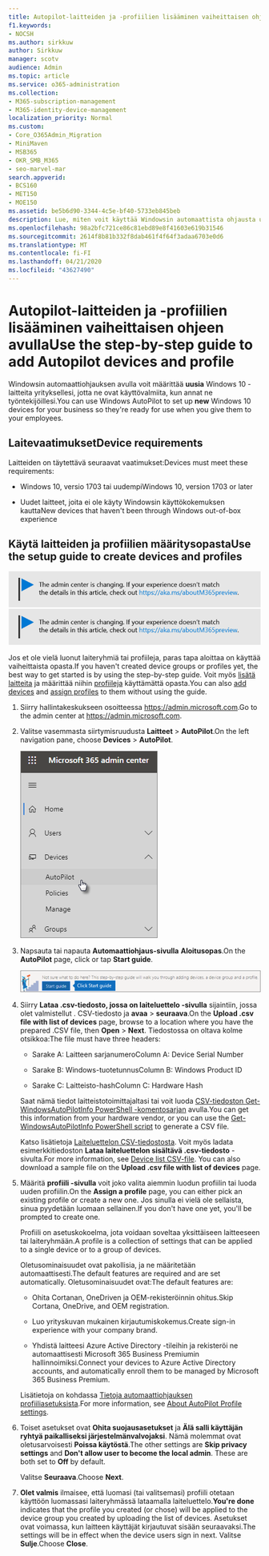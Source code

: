 ```yaml
---
title: Autopilot-laitteiden ja -profiilien lisääminen vaiheittaisen ohjeen avulla
f1.keywords:
- NOCSH
ms.author: sirkkuw
author: Sirkkuw
manager: scotv
audience: Admin
ms.topic: article
ms.service: o365-administration
ms.collection:
- M365-subscription-management
- M365-identity-device-management
localization_priority: Normal
ms.custom:
- Core_O365Admin_Migration
- MiniMaven
- MSB365
- OKR_SMB_M365
- seo-marvel-mar
search.appverid:
- BCS160
- MET150
- MOE150
ms.assetid: be5b6d90-3344-4c5e-bf40-5733eb845beb
description: Lue, miten voit käyttää Windowsin automaattista ohjausta uusien Windows 10 -laitteiden määrittämiseen yrityksellesi, jotta ne ovat valmiita työntekijöiden käyttöön.
ms.openlocfilehash: 98a2bfc721ce86c81ebd89e8f41603e619b31546
ms.sourcegitcommit: 2614f8b81b332f8dab461f4f64f3adaa6703e0d6
ms.translationtype: MT
ms.contentlocale: fi-FI
ms.lasthandoff: 04/21/2020
ms.locfileid: "43627490"
---
```

# <a name="use-the-step-by-step-guide-to-add-autopilot-devices-and-profile"></a><span data-ttu-id="4105a-103">Autopilot-laitteiden ja -profiilien lisääminen vaiheittaisen ohjeen avulla</span><span class="sxs-lookup"><span data-stu-id="4105a-103">Use the step-by-step guide to add Autopilot devices and profile</span></span>

<span data-ttu-id="4105a-104">Windowsin automaattiohjauksen avulla voit määrittää **uusia** Windows 10 -laitteita yrityksellesi, jotta ne ovat käyttövalmiita, kun annat ne työntekijöillesi.</span><span class="sxs-lookup"><span data-stu-id="4105a-104">You can use Windows AutoPilot to set up **new** Windows 10 devices for your business so they're ready for use when you give them to your employees.</span></span>
  
## <a name="device-requirements"></a><span data-ttu-id="4105a-105">Laitevaatimukset</span><span class="sxs-lookup"><span data-stu-id="4105a-105">Device requirements</span></span>

<span data-ttu-id="4105a-106">Laitteiden on täytettävä seuraavat vaatimukset:</span><span class="sxs-lookup"><span data-stu-id="4105a-106">Devices must meet these requirements:</span></span>
  
- <span data-ttu-id="4105a-107">Windows 10, versio 1703 tai uudempi</span><span class="sxs-lookup"><span data-stu-id="4105a-107">Windows 10, version 1703 or later</span></span>
    
- <span data-ttu-id="4105a-108">Uudet laitteet, joita ei ole käyty Windowsin käyttökokemuksen kautta</span><span class="sxs-lookup"><span data-stu-id="4105a-108">New devices that haven't been through Windows out-of-box experience</span></span>
    
## <a name="use-the-setup-guide-to-create-devices-and-profiles"></a><span data-ttu-id="4105a-109">Käytä laitteiden ja profiilien määritysopasta</span><span class="sxs-lookup"><span data-stu-id="4105a-109">Use the setup guide to create devices and profiles</span></span>

<span data-ttu-id="4105a-110">[![Selite, jossa ilmoitetaan, että hallintakeskus muuttuu. Lisätietoja löytyy osoitteesta aka.ms/aboutM365preview.](../media/m365admincenterchanging.png)](https://docs.microsoft.com/office365/admin/microsoft-365-admin-center-preview)</span><span class="sxs-lookup"><span data-stu-id="4105a-110">[![Label to let you know the admin center is changing and you can find more details at aka.ms/aboutM365preview.](../media/m365admincenterchanging.png)](https://docs.microsoft.com/office365/admin/microsoft-365-admin-center-preview)</span></span>

<span data-ttu-id="4105a-111">Jos et ole vielä luonut laiteryhmiä tai profiileja, paras tapa aloittaa on käyttää vaiheittaista opasta.</span><span class="sxs-lookup"><span data-stu-id="4105a-111">If you haven't created device groups or profiles yet, the best way to get started is by using the step-by-step guide.</span></span> <span data-ttu-id="4105a-112">Voit myös [lisätä laitteita](create-and-edit-autopilot-devices.md) ja määrittää niihin [profiileja](create-and-edit-autopilot-profiles.md) käyttämättä opasta.</span><span class="sxs-lookup"><span data-stu-id="4105a-112">You can also [add devices](create-and-edit-autopilot-devices.md) and [assign profiles](create-and-edit-autopilot-profiles.md) to them without using the guide.</span></span> 
  
1. <span data-ttu-id="4105a-113">Siirry hallintakeskukseen osoitteessa <a href="https://go.microsoft.com/fwlink/p/?linkid=837890" target="_blank">https://admin.microsoft.com</a>.</span><span class="sxs-lookup"><span data-stu-id="4105a-113">Go to the admin center at <a href="https://go.microsoft.com/fwlink/p/?linkid=837890" target="_blank">https://admin.microsoft.com</a>.</span></span>

2. <span data-ttu-id="4105a-114">Valitse vasemmasta siirtymisruudusta **Laitteet** \> **AutoPilot**.</span><span class="sxs-lookup"><span data-stu-id="4105a-114">On the left navigation pane, choose **Devices** \> **AutoPilot**.</span></span>

    ![Valitse hallintakeskuksessa laitteet ja sitten AutoPilot.](../media/AutoPilot.png)
  
2. <span data-ttu-id="4105a-116">Napsauta tai napauta **Automaattiohjaus-sivulla** **Aloitusopas**.</span><span class="sxs-lookup"><span data-stu-id="4105a-116">On the **AutoPilot** page, click or tap **Start guide**.</span></span>
    
    ![Click Start guide for step-by-step instructions for Autopilot.](../media/31662655-d1e6-437d-87ea-c0dec5da56f7.png)
  
3. <span data-ttu-id="4105a-118">Siirry **Lataa .csv-tiedosto, jossa on laiteluettelo -sivulla** sijaintiin, jossa olet valmistellut . CSV-tiedosto ja **avaa** \> **seuraava**.</span><span class="sxs-lookup"><span data-stu-id="4105a-118">On the **Upload .csv file with list of devices** page, browse to a location where you have the prepared .CSV file, then **Open** \> **Next**.</span></span> <span data-ttu-id="4105a-119">Tiedostossa on oltava kolme otsikkoa:</span><span class="sxs-lookup"><span data-stu-id="4105a-119">The file must have three headers:</span></span>
    
    - <span data-ttu-id="4105a-120">Sarake A: Laitteen sarjanumero</span><span class="sxs-lookup"><span data-stu-id="4105a-120">Column A: Device Serial Number</span></span>
    
    - <span data-ttu-id="4105a-121">Sarake B: Windows-tuotetunnus</span><span class="sxs-lookup"><span data-stu-id="4105a-121">Column B: Windows Product ID</span></span>
    
    - <span data-ttu-id="4105a-122">Sarake C: Laitteisto-hash</span><span class="sxs-lookup"><span data-stu-id="4105a-122">Column C: Hardware Hash</span></span>
    
    <span data-ttu-id="4105a-123">Saat nämä tiedot laitteistotoimittajaltasi tai voit luoda [CSV-tiedoston Get-WindowsAutoPilotInfo PowerShell -komentosarjan](https://www.powershellgallery.com/packages/Get-WindowsAutoPilotInfo) avulla.</span><span class="sxs-lookup"><span data-stu-id="4105a-123">You can get this information from your hardware vendor, or you can use the [Get-WindowsAutoPilotInfo PowerShell script](https://www.powershellgallery.com/packages/Get-WindowsAutoPilotInfo) to generate a CSV file.</span></span> 
    
    <span data-ttu-id="4105a-p103">Katso lisätietoja [Laiteluettelon CSV-tiedostosta](https://support.office.com/article/932e3676-2491-49f0-9177-d893d2f5276e). Voit myös ladata esimerkkitiedoston **Lataa laiteluettelon sisältävä .csv-tiedosto** -sivulta.</span><span class="sxs-lookup"><span data-stu-id="4105a-p103">For more information, see [Device list CSV-file](https://support.office.com/article/932e3676-2491-49f0-9177-d893d2f5276e). You can also download a sample file on the **Upload .csv file with list of devices** page.</span></span> 
    
4. <span data-ttu-id="4105a-126">Määritä **profiili -sivulla** voit joko valita aiemmin luodun profiilin tai luoda uuden profiilin.</span><span class="sxs-lookup"><span data-stu-id="4105a-126">On the **Assign a profile** page, you can either pick an existing profile or create a new one.</span></span> <span data-ttu-id="4105a-127">Jos sinulla ei vielä ole sellaista, sinua pyydetään luomaan sellainen.</span><span class="sxs-lookup"><span data-stu-id="4105a-127">If you don't have one yet, you'll be prompted to create one.</span></span> 
    
    <span data-ttu-id="4105a-128">Profiili on asetuskokoelma, jota voidaan soveltaa yksittäiseen laitteeseen tai laiteryhmään.</span><span class="sxs-lookup"><span data-stu-id="4105a-128">A profile is a collection of settings that can be applied to a single device or to a group of devices.</span></span>
    
    <span data-ttu-id="4105a-129">Oletusominaisuudet ovat pakollisia, ja ne määritetään automaattisesti.</span><span class="sxs-lookup"><span data-stu-id="4105a-129">The default features are required and are set automatically.</span></span> <span data-ttu-id="4105a-130">Oletusominaisuudet ovat:</span><span class="sxs-lookup"><span data-stu-id="4105a-130">The default features are:</span></span>
    
    - <span data-ttu-id="4105a-131">Ohita Cortanan, OneDriven ja OEM-rekisteröinnin ohitus.</span><span class="sxs-lookup"><span data-stu-id="4105a-131">Skip Cortana, OneDrive, and OEM registration.</span></span>
    
    - <span data-ttu-id="4105a-132">Luo yrityskuvan mukainen kirjautumiskokemus.</span><span class="sxs-lookup"><span data-stu-id="4105a-132">Create sign-in experience with your company brand.</span></span>
    
    - <span data-ttu-id="4105a-133">Yhdistä laitteesi Azure Active Directory -tileihin ja rekisteröi ne automaattisesti Microsoft 365 Business Premiumin hallinnoimiksi.</span><span class="sxs-lookup"><span data-stu-id="4105a-133">Connect your devices to Azure Active Directory accounts, and automatically enroll them to be managed by Microsoft 365 Business Premium.</span></span>
    
    <span data-ttu-id="4105a-134">Lisätietoja on kohdassa [Tietoja automaattiohjauksen profiiliasetuksista](autopilot-profile-settings.md).</span><span class="sxs-lookup"><span data-stu-id="4105a-134">For more information, see [About AutoPilot Profile settings](autopilot-profile-settings.md).</span></span> 
    
5. <span data-ttu-id="4105a-135">Toiset asetukset ovat **Ohita suojausasetukset** ja **Älä salli käyttäjän ryhtyä paikalliseksi järjestelmänvalvojaksi**. Nämä molemmat ovat oletusarvoisesti **Poissa käytöstä**.</span><span class="sxs-lookup"><span data-stu-id="4105a-135">The other settings are **Skip privacy settings** and **Don't allow user to become the local admin**. These are both set to **Off** by default.</span></span> 
    
    <span data-ttu-id="4105a-136">Valitse **Seuraava**.</span><span class="sxs-lookup"><span data-stu-id="4105a-136">Choose **Next**.</span></span>
    
6. <span data-ttu-id="4105a-137">**Olet valmis** ilmaisee, että luomasi (tai valitsemasi) profiili otetaan käyttöön luomassasi laiteryhmässä lataamalla laiteluettelo.</span><span class="sxs-lookup"><span data-stu-id="4105a-137">**You're done** indicates that the profile you created (or chose) will be applied to the device group you created by uploading the list of devices.</span></span> <span data-ttu-id="4105a-138">Asetukset ovat voimassa, kun laitteen käyttäjät kirjautuvat sisään seuraavaksi.</span><span class="sxs-lookup"><span data-stu-id="4105a-138">The settings will be in effect when the device users sign in next.</span></span> <span data-ttu-id="4105a-139">Valitse **Sulje**.</span><span class="sxs-lookup"><span data-stu-id="4105a-139">Choose **Close**.</span></span>
    
